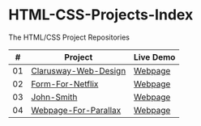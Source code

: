 # HTML-CSS-Projects-Index

The HTML/CSS Project Repositories

|  #  | Project                                                                                 | Live Demo                                                           |
| :-: | --------------------------------------------------------------------------------------- | ------------------------------------------------------------------- |
| 01  | [Clarusway-Web-Design](https://github.com/AhmetKaradas/Clarusway-Web-Design)            | [Webpage](https://ahmetkaradas.github.io/Clarusway-Web-Design/)     |
| 02  | [Form-For-Netflix](https://github.com/AhmetKaradas/Form-For-Netflix)                    | [Webpage](https://ahmetkaradas.github.io/Form-For-Netflix/)         |
| 03  | [John-Smith](https://github.com/AhmetKaradas/John-Smith)                                | [Webpage](https://ahmetkaradas.github.io/John-Smith/)               |
| 04  | [Webpage-For-Parallax](https://github.com/AhmetKaradas/Webpage-For-Parallax)            | [Webpage](https://ahmetkaradas.github.io/Webpage-For-Parallax/)     |
